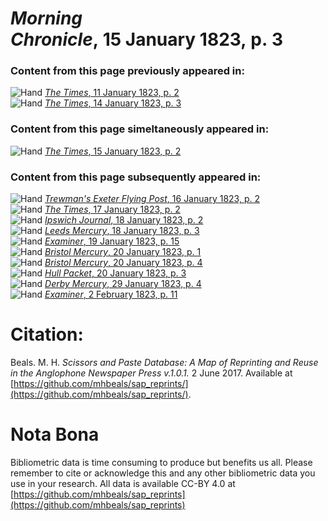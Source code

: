 # *Morning Chronicle*, 15 January 1823, p. 3  
  
### Content from this page previously appeared in:  
![Hand](http://scissorsandpaste.net/wp-content/uploads/2017/06/smallhandpointer.png) [*The Times*, 11 January 1823, p. 2](https://mhbeals.github.io/sap_html/The-Times/The-Times-11-January-1823-p-2)  
![Hand](http://scissorsandpaste.net/wp-content/uploads/2017/06/smallhandpointer.png) [*The Times*, 14 January 1823, p. 3](https://mhbeals.github.io/sap_html/The-Times/The-Times-14-January-1823-p-3)  
  
### Content from this page simeltaneously appeared in:  
![Hand](http://scissorsandpaste.net/wp-content/uploads/2017/06/smallhandpointer.png) [*The Times*, 15 January 1823, p. 2](https://mhbeals.github.io/sap_html/The-Times/The-Times-15-January-1823-p-2)  
  
### Content from this page subsequently appeared in:  
![Hand](http://scissorsandpaste.net/wp-content/uploads/2017/06/smallhandpointer.png) [*Trewman's Exeter Flying Post*, 16 January 1823, p. 2](https://mhbeals.github.io/sap_html/Trewman's-Exeter-Flying-Post/Trewman's-Exeter-Flying-Post-16-January-1823-p-2)  
![Hand](http://scissorsandpaste.net/wp-content/uploads/2017/06/smallhandpointer.png) [*The Times*, 17 January 1823, p. 2](https://mhbeals.github.io/sap_html/The-Times/The-Times-17-January-1823-p-2)  
![Hand](http://scissorsandpaste.net/wp-content/uploads/2017/06/smallhandpointer.png) [*Ipswich Journal*, 18 January 1823, p. 2](https://mhbeals.github.io/sap_html/Ipswich-Journal/Ipswich-Journal-18-January-1823-p-2)  
![Hand](http://scissorsandpaste.net/wp-content/uploads/2017/06/smallhandpointer.png) [*Leeds Mercury*, 18 January 1823, p. 3](https://mhbeals.github.io/sap_html/Leeds-Mercury/Leeds-Mercury-18-January-1823-p-3)  
![Hand](http://scissorsandpaste.net/wp-content/uploads/2017/06/smallhandpointer.png) [*Examiner*, 19 January 1823, p. 15](https://mhbeals.github.io/sap_html/Examiner/Examiner-19-January-1823-p-15)  
![Hand](http://scissorsandpaste.net/wp-content/uploads/2017/06/smallhandpointer.png) [*Bristol Mercury*, 20 January 1823, p. 1](https://mhbeals.github.io/sap_html/Bristol-Mercury/Bristol-Mercury-20-January-1823-p-1)  
![Hand](http://scissorsandpaste.net/wp-content/uploads/2017/06/smallhandpointer.png) [*Bristol Mercury*, 20 January 1823, p. 4](https://mhbeals.github.io/sap_html/Bristol-Mercury/Bristol-Mercury-20-January-1823-p-4)  
![Hand](http://scissorsandpaste.net/wp-content/uploads/2017/06/smallhandpointer.png) [*Hull Packet*, 20 January 1823, p. 3](https://mhbeals.github.io/sap_html/Hull-Packet/Hull-Packet-20-January-1823-p-3)  
![Hand](http://scissorsandpaste.net/wp-content/uploads/2017/06/smallhandpointer.png) [*Derby Mercury*, 29 January 1823, p. 4](https://mhbeals.github.io/sap_html/Derby-Mercury/Derby-Mercury-29-January-1823-p-4)  
![Hand](http://scissorsandpaste.net/wp-content/uploads/2017/06/smallhandpointer.png) [*Examiner*, 2 February 1823, p. 11](https://mhbeals.github.io/sap_html/Examiner/Examiner-2-February-1823-p-11)  


# Citation: 

Beals. M. H. *Scissors and Paste Database: A Map of Reprinting and Reuse in the Anglophone Newspaper Press v.1.0.1.* 2 June 2017. Available at [https://github.com/mhbeals/sap_reprints/](https://github.com/mhbeals/sap_reprints/). 

# Nota Bona

Bibliometric data is time consuming to produce but benefits us all. Please remember to cite or acknowledge this and any other bibliometric data you use in your research. All data is available CC-BY 4.0 at [https://github.com/mhbeals/sap_reprints](https://github.com/mhbeals/sap_reprints)